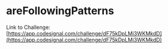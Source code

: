 # areFollowingPatterns

Link to Challenge: [https://app.codesignal.com/challenge/dF75kDpLMi3WKMkdD](https://app.codesignal.com/challenge/dF75kDpLMi3WKMkdD)